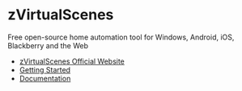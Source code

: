zVirtualScenes
==============

Free open-source home automation tool for Windows, Android, iOS, Blackberry and the Web

<ul>
<li><a href="http://aarondrabeck.github.io/zVirtualScenes/"> zVirtualScenes Official Website </a> </li>
<li><a href="http://aarondrabeck.github.io/zVirtualScenes/getting-started.html"> Getting Started </a> </li>
<li><a href="http://aarondrabeck.github.io/zVirtualScenes/"> Documentation </a> </li>
</ul>
